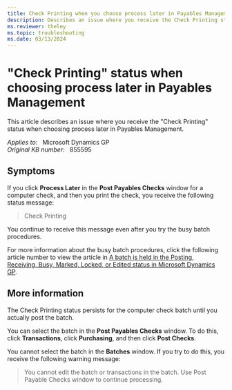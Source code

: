 ```yaml
---
title: Check Printing when you choose process later in Payables Management
description: Describes an issue where you receive the Check Printing status when choosing process later in Payables Management.
ms.reviewer: theley
ms.topic: troubleshooting
ms.date: 03/13/2024
---
```

# "Check Printing" status when choosing process later in Payables Management

This article describes an issue where you receive the "Check Printing" status when choosing process later in Payables Management.

_Applies to:_ &nbsp; Microsoft Dynamics GP  
_Original KB number:_ &nbsp; 855595

## Symptoms

If you click **Process Later** in the **Post Payables Checks** window for a computer check, and then you print the check, you receive the following status message:

> Check Printing

You continue to receive this message even after you try the busy batch procedures.

For more information about the busy batch procedures, click the following article number to view the article in [A batch is held in the Posting, Receiving, Busy, Marked, Locked, or Edited status in Microsoft Dynamics GP](https://support.microsoft.com/topic/kb-a-batch-is-held-in-the-posting-receiving-busy-marked-locked-or-edited-status-in-microsoft-dynamics-gp-dbdf1009-33db-9776-ac87-15215697cf84).

## More information

The Check Printing status persists for the computer check batch until you actually post the batch.

You can select the batch in the **Post Payables Checks** window. To do this, click **Transactions**, click **Purchasing**, and then click **Post Checks**.

You cannot select the batch in the **Batches** window. If you try to do this, you receive the following warning message:

> You cannot edit the batch or transactions in the batch. Use Post Payable Checks window to continue processing.
